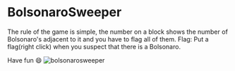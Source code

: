 # BolsonaroSweeper

The rule of the game is simple, the number on a block shows the number of Bolsonaro's adjacent to it and you have to flag all of them.
Flag: Put a flag(right click) when you suspect that there is a Bolsonaro.

Have fun 😄
![bolsonarosweeper](https://user-images.githubusercontent.com/79299205/139634532-a83361b6-47f1-4370-a362-918d297e9073.jpg)
